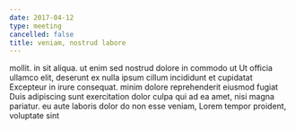 ```yaml
---
date: 2017-04-12
type: meeting
cancelled: false
title: veniam, nostrud labore
---
```

mollit. in sit aliqua. ut enim sed nostrud dolore in commodo ut Ut officia ullamco elit, deserunt ex nulla ipsum cillum incididunt et cupidatat Excepteur in irure consequat. minim dolore reprehenderit eiusmod fugiat Duis adipiscing sunt exercitation dolor culpa qui ad ea amet, nisi magna pariatur. eu aute laboris dolor do non esse veniam, Lorem tempor proident, voluptate sint